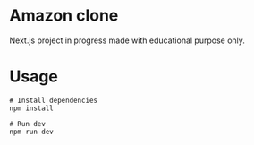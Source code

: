 # Amazon clone

Next.js project in progress made with educational purpose only.

# Usage

```
# Install dependencies
npm install
```

```
# Run dev
npm run dev
```
